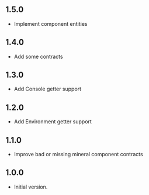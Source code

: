 ## 1.5.0
- Implement component entities

## 1.4.0
- Add some contracts

## 1.3.0
- Add Console getter support

## 1.2.0
- Add Environment getter support

## 1.1.0
- Improve bad or missing mineral component contracts

## 1.0.0
- Initial version.